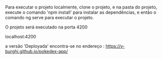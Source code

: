 Para executar o projeto localmente, clone o projeto, e na pasta do projeto, execute o comando 'npm install' para instalar as dependências, e então o comando ng serve para executar o projeto.

O projeto será executado na porta 4200

localhost:4200



a versão 'Deployada' encontra-se no endereço : https://v-burghi.github.io/pokedex-app/